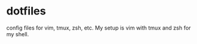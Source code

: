 # dotfiles
config files for vim, tmux, zsh, etc.  My setup is vim with tmux and zsh for my shell.  
